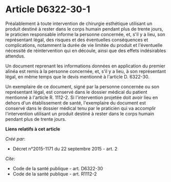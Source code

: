 # Article D6322-30-1

Préalablement à toute intervention de chirurgie esthétique utilisant un produit destiné à rester dans le corps humain pendant
plus de trente jours, le praticien responsable informe la personne concernée, et, s'il y a lieu, son représentant légal, des
risques et des éventuelles conséquences et complications, notamment la durée de vie limitée du produit et l'éventuelle
nécessité de réintervention qui en découle, ainsi que des effets indésirables attendus. 

Un document reprenant les informations données en application du premier alinéa est remis à la personne concernée, et, s'il y
a lieu, à son représentant légal, en même temps que le devis mentionné à l'article D. 6322-30. 

Un exemplaire de ce document, signé par la personne concernée ou son représentant légal, est conservé dans le dossier médical
du patient mentionné à l'article R. 1112-2. Si l'intervention projetée doit avoir lieu en dehors d'un établissement de santé,
l'exemplaire du document est conservé dans le dossier médical tenu par le praticien qui va accomplir l'intervention utilisant
un produit destiné à rester dans le corps humain pendant plus de trente jours.

**Liens relatifs à cet article**

_Créé par_:

  - Décret n°2015-1171 du 22 septembre 2015 - art. 2

_Cite_:

  - Code de la santé publique - art. D6322-30
  - Code de la santé publique - art. R1112-2
